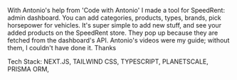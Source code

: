 With Antonio's help from 'Code with Antonio' I made a tool for SpeedRent: admin dashboard. You can add categories, products, types, brands, pick horsepower for vehicles. It's super simple to add new stuff, and see your added products on the SpeedRent store. They pop up because they are fetched from the dashboard's API. Antonio's videos were my guide; without them, I couldn't have done it. Thanks

Tech Stack: NEXT.JS, TAILWIND CSS, TYPESCRIPT, PLANETSCALE, PRISMA ORM, 
